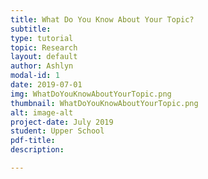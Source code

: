 ```yaml
---
title: What Do You Know About Your Topic?
subtitle: 
type: tutorial
topic: Research
layout: default
author: Ashlyn
modal-id: 1
date: 2019-07-01
img: WhatDoYouKnowAboutYourTopic.png
thumbnail: WhatDoYouKnowAboutYourTopic.png
alt: image-alt
project-date: July 2019
student: Upper School 
pdf-title: 
description:

---
```

